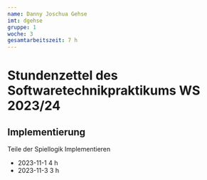 ```yaml
---
name: Danny Joschua Gehse
imt: dgehse
gruppe: 1
woche: 3
gesamtarbeitszeit: 7 h 
---
```


# Stundenzettel des Softwaretechnikpraktikums WS 2023/24

## Implementierung
Teile der Spiellogik Implementieren 
- 2023-11-1 4 h
- 2023-11-3 3 h
